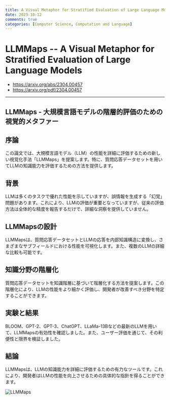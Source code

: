 ```yaml
---
title: A Visual Metaphor for Stratified Evaluation of Large Language Models
date: 2023-10-12
comments: true
categories: [Computer Science, Computation and Language]
---
```


# LLMMaps -- A Visual Metaphor for Stratified Evaluation of Large Language Models
- <https://arxiv.org/abs/2304.00457>
- <https://arxiv.org/pdf/2304.00457>

---
## LLMMaps - 大規模言語モデルの階層的評価のための視覚的メタファー
## 序論
この論文では、大規模言語モデル（LLM）の性能を詳細に評価するための新しい視覚化手法「LLMMaps」を提案します。特に、質問応答データセットを用いてLLMの知識能力を評価するための方法を提供します。

## 背景
LLMは多くのタスクで優れた性能を示していますが、誤情報を生成する「幻覚」問題があります。これにより、LLMの評価が重要となっていますが、従来の評価方法は全体的な精度を報告するだけで、詳細な洞察を提供していません。

## LLMMapsの設計
LLMMapsは、質問応答データセットとLLMの応答を内部知識構造に変換し、さまざまなサブフィールドにおける性能を可視化します。また、複数のLLMの詳細な比較も可能です。

## 知識分野の階層化
質問応答データセットを知識階層に基づいて階層化する方法を提案します。この階層化により、LLMの性能をより細かく評価し、開発者が改善すべき分野を特定することができます。

## 実験と結果
BLOOM、GPT-2、GPT-3、ChatGPT、LLaMa-13Bなどの最新のLLMを用いて、LLMMapsの有効性を確認しました。また、ユーザー評価を通じて、その利便性と限界を検証しました。

## 結論
LLMMapsは、LLMの知識能力を詳細に評価するための有力なツールです。これにより、開発者はLLMの性能を向上させるための具体的な指針を得ることができます。

![LLMMaps](https://raw.githubusercontent.com/viscom-ulm/LLMMaps/362b44670acd3652e16acd181eef35d48ff877d4/chatgpt_pubmedqa.svg)
